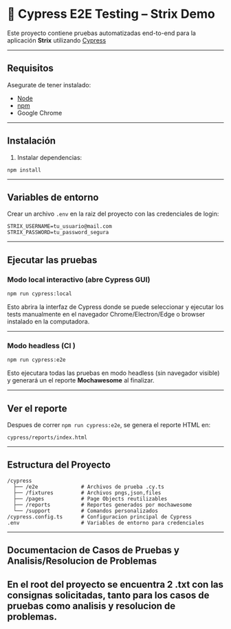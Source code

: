# 📘 Cypress E2E Testing – Strix Demo

Este proyecto contiene pruebas automatizadas end-to-end para la aplicación **Strix** utilizando [Cypress](https://www.cypress.io/)

---

## Requisitos

Asegurate de tener instalado:

- [Node](https://nodejs.org/)
- [npm](https://www.npmjs.com/)
- Google Chrome 

---

## Instalación

1. Instalar dependencias:

```
npm install
```

---

## Variables de entorno

Crear un archivo `.env` en la raiz del proyecto con las credenciales de login:

```env
STRIX_USERNAME=tu_usuario@mail.com
STRIX_PASSWORD=tu_password_segura
```

---

## Ejecutar las pruebas

### Modo local interactivo (abre Cypress GUI)

```bash
npm run cypress:local
```

Esto abrira la interfaz de Cypress donde se puede seleccionar y ejecutar los tests manualmente en el navegador Chrome/Electron/Edge o browser instalado en la computadora.

---

### Modo headless (CI )

```bash
npm run cypress:e2e
```

Esto ejecutara todas las pruebas en modo headless (sin navegador visible) y generará un el reporte **Mochawesome** al finalizar.

---

## Ver el reporte

Despues de correr `npm run cypress:e2e`, se genera el reporte HTML en:

```
cypress/reports/index.html
```
---

## Estructura del Proyecto

```
/cypress
  ├── /e2e              # Archivos de prueba .cy.ts
  ├── /fixtures         # Archivos pngs,json,files
  ├── /pages            # Page Objects reutilizables
  ├── /reports          # Reportes generados por mochawesome
  └── /support          # Comandos personalizados
/cypress.config.ts      # Configuracion principal de Cypress
.env                    # Variables de entorno para credenciales
```
---



## Documentacion de Casos de Pruebas y Analisis/Resolucion de Problemas   

En el root del proyecto se encuentra 2 .txt con las consignas solicitadas, tanto para los casos de pruebas como analisis y resolucion de problemas.
---